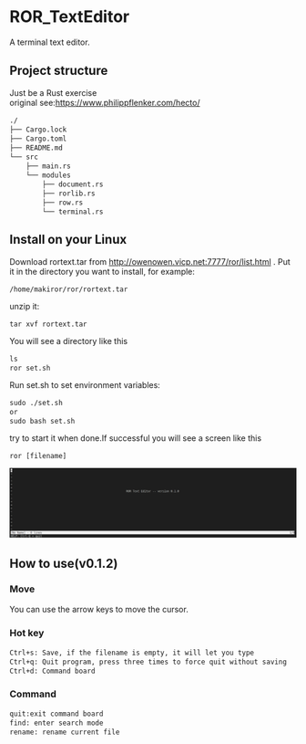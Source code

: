 # ROR_TextEditor
A terminal text editor.


## Project structure
Just be a Rust exercise    
original see:https://www.philippflenker.com/hecto/
```
./
├── Cargo.lock
├── Cargo.toml
├── README.md
└── src
    ├── main.rs
    └── modules
        ├── document.rs
        ├── rorlib.rs
        ├── row.rs
        └── terminal.rs
```    

## Install on your Linux
Download rortext.tar from http://owenowen.vicp.net:7777/ror/list.html . Put it in the directory you want to install, for example:
```
/home/makiror/ror/rortext.tar
```
unzip it:
```
tar xvf rortext.tar
```
You will see a directory like this
```
ls
ror set.sh
```
Run set.sh to set environment variables:
```
sudo ./set.sh
or
sudo bash set.sh
```
try to start it when done.If successful you will see a screen like this
```
ror [filename]
```
![](images/001.png)

## How to use(v0.1.2)

### Move
You can use the arrow keys to move the cursor.

### Hot key
```
Ctrl+s: Save, if the filename is empty, it will let you type
Ctrl+q: Quit program, press three times to force quit without saving
Ctrl+d: Command board
```

### Command
```
quit:exit command board
find: enter search mode
rename: rename current file
```


